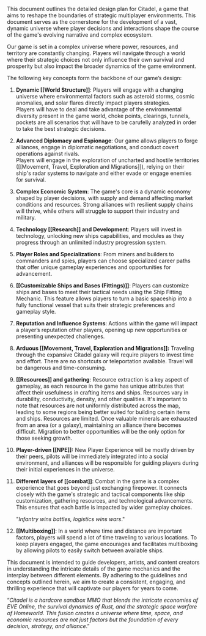 

This document outlines the detailed design plan for Citadel, a game that aims to reshape the boundaries of strategic multiplayer environments. This document serves as the cornerstone for the development of a vast, dynamic universe where player decisions and interactions shape the course of the game's evolving narrative and complex ecosystem.

Our game is set in a complex universe where power, resources, and territory are constantly changing. Players will navigate through a world where their strategic choices not only influence their own survival and prosperity but also impact the broader dynamics of the game environment.

The following key concepts form the backbone of our game’s design:

1. **Dynamic [[World Structure]]**: Players will engage with a changing universe where environmental factors such as asteroid storms, cosmic anomalies, and solar flares directly impact players strategies.  
    Players will have to deal and take advantage of the environmental diversity present in the game world, choke points, clearings, tunnels, pockets are all scenarios that will have to be carufelly analyzed in order to take the best strategic decisions.
    
2. **Advanced Diplomacy and Espionage**: Our game allows players to forge alliances, engage in diplomatic negotiations, and conduct covert operations against rivals.  
    Players will engage in the exploration of uncharted and hostile territories ([[Movement, Travel, Exploration and Migrations]]), relying on their ship's radar systems to navigate and either evade or engage enemies for survival.
    
3. **Complex Economic System**: The game's core is a dynamic economy shaped by player decisions, with supply and demand affecting market conditions and resources. Strong alliances with resilient supply chains will thrive, while others will struggle to support their industry and military.
    
4. **Technology [[Research]] and Development**: Players will invest in technology, unlocking new ships capabilities, and modules as they progress through an unlimited industry progression system.
    
5. **Player Roles and Specializations**: From miners and builders to commanders and spies, players can choose specialized career paths that offer unique gameplay experiences and opportunities for advancement.
    
6. **[[Customizable Ships and Bases (Fittings)]]**: Players can customize ships and bases to meet their tactical needs using the Ship Fitting Mechanic. This feature allows players to turn a basic spaceship into a fully functional vessel that suits their strategic preferences and gameplay style.
    
7. **Reputation and Influence Systems**: Actions within the game will impact a player’s reputation other players, opening up new opportunities or presenting unexpected challenges.
    
8. **Arduous [[Movement, Travel, Exploration and Migrations]]:** Traveling through the expansive Citadel galaxy will require players to invest time and effort. There are no shortcuts or teleportation available. Travel will be dangerous and time-consuming.
    
9. **[[Resources]] and gathering**: Resource extraction is a key aspect of gameplay, as each resource in the game has unique attributes that affect their usefulness in crafting items and ships. Resources vary in durability, conductivity, density, and other qualities. It's important to note that resources are not uniformly distributed across the map, leading to some regions being better suited for building certain items and ships.  Resources are limited. Once valuable minerals are exhausted from an area (or a galaxy), maintaining an alliance there becomes difficult. Migration to better opportunities will be the only option for those seeking growth.
    
10. **Player-driven [[NPE]]:** New Player Experience will be mostly driven by their peers, pilots will be immediately integrated into a social environment, and alliances will be responsible for guiding players during their initial experiences in the universe.
    
11. **Different layers of [[combat]]**: Combat in the game is a complex experience that goes beyond just exchanging firepower. It connects closely with the game's strategic and tactical components like ship customization, gathering resources, and technological advancements. This ensures that each battle is impacted by wider gameplay choices.
    
    "*Infantry wins battles, logistics wins wars*."
    
12. **[[Multiboxing]]**: In a world where time and distance are important factors, players will spend a lot of time traveling to various locations. To keep players engaged, the game encourages and facilitates multiboxing by allowing pilots to easily switch between available ships.


This document is intended to guide developers, artists, and content creators in understanding the intricate details of the game mechanics and the interplay between different elements. By adhering to the guidelines and concepts outlined herein, we aim to create a consistent, engaging, and thrilling experience that will captivate our players for years to come.

“_Citadel is a hardcore sandbox MMO that blends the intricate economies of EVE Online, the survival dynamics of Rust, and the strategic space warfare of Homeworld. This fusion creates a universe where time, space, and economic resources are not just factors but the foundation of every decision, strategy, and alliance_.”
